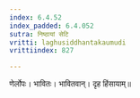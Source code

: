 ```yaml
---
index: 6.4.52
index_padded: 6.4.052
sutra: निष्ठायां सेटि
vritti: laghusiddhantakaumudi
vrittiindex: 827

---
```

णेर्लोपः। भावितः। भावितवान्। दृह हिंसायाम्॥